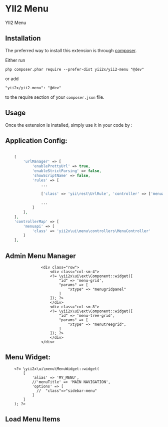 YII2 Menu
=========
YII2 Menu

Installation
------------

The preferred way to install this extension is through [composer](http://getcomposer.org/download/).

Either run

```
php composer.phar require --prefer-dist yii2x/yii2-menu "@dev"
```

or add

```
"yii2x/yii2-menu": "@dev"
```

to the require section of your `composer.json` file.


Usage
-----

Once the extension is installed, simply use it in your code by  :


Application Config:
-------------------

```php
    
    [
        'urlManager' => [
            'enablePrettyUrl' => true,
            'enableStrictParsing' => false,
            'showScriptName' => false,
            'rules' => [
                ...

                ['class' => 'yii\rest\UrlRule', 'controller' => ['menuapi']],

                ...
            ]
        ],
    ],
    'controllerMap' => [
        'menuapi' => [
            'class' => 'yii2x\ui\menu\controllers\MenuController'
        ]          
    ],

```

Admin Menu Manager
----------

```
                <div class="row">
                    <div class="col-sm-4">
                    <?= \yii2x\ui\ext\Component::widget([
                        "id" => 'menu-grid',
                        "params" => [
                            "xtype" => "menugridpanel"                            
                        ]
                    ]); ?>
                    </div>
                    <div class="col-sm-8">
                    <?= \yii2x\ui\ext\Component::widget([
                        "id" => 'menu-tree-grid',
                        "params" => [
                            "xtype" => "menutreegrid",                            
                        ]
                    ]); ?>
                    </div>
                </div>    
```


Menu Widget:
-------
```
    <?= \yii2x\ui\menu\MenuWidget::widget(
        [
            'alias' => 'MY_MENU',
            //'menuTitle' => 'MAIN NAVIGATION',
            'options' => [
              //  "class"=>"sidebar-menu"
            ]
        ]
    ); ?>  
```

Load Menu Items
---------------




